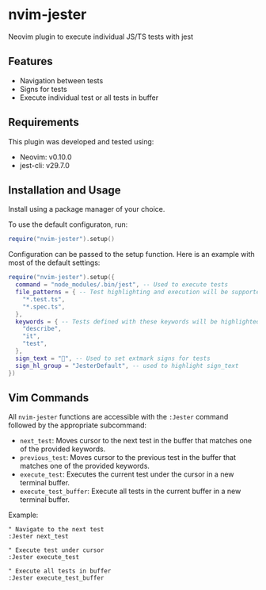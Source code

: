 # nvim-jester
Neovim plugin to execute individual JS/TS tests with jest

## Features

- Navigation between tests
- Signs for tests
- Execute individual test or all tests in buffer

## Requirements

This plugin was developed and tested using:

- Neovim: v0.10.0
- jest-cli: v29.7.0

## Installation and Usage

Install using a package manager of your choice.

To use the default configuraton, run:

```lua
require("nvim-jester").setup()
```

Configuration can be passed to the setup function. Here is an example with most of
the default settings:

```lua
require("nvim-jester").setup({
  command = "node_modules/.bin/jest", -- Used to execute tests
  file_patterns = { -- Test highlighting and execution will be supported for these file patterns
    "*.test.ts",
    "*.spec.ts",
  },
  keywords = { -- Tests defined with these keywords will be highlighted
    "describe",
    "it",
    "test",
  },
  sign_text = "", -- Used to set extmark signs for tests
  sign_hl_group = "JesterDefault", -- used to highlight sign_text
})
```

## Vim Commands

All `nvim-jester` functions are accessible with the `:Jester` command followed by the appropriate subcommand:

- `next_test`: Moves cursor to the next test in the buffer that matches one of the provided keywords.
- `previous_test`: Moves cursor to the previous test in the buffer that matches one of the provided keywords.
- `execute_test`: Executes the current test under the cursor in a new terminal buffer.
- `execute_test_buffer`: Execute all tests in the current buffer in a new terminal buffer.

Example:

```viml
" Navigate to the next test
:Jester next_test

" Execute test under cursor
:Jester execute_test

" Execute all tests in buffer
:Jester execute_test_buffer
```

